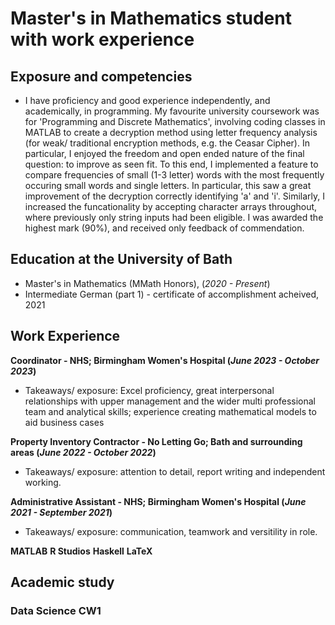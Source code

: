 # Master's in Mathematics student with work experience

## Exposure and competencies 
- I have proficiency and good experience independently, and academically, in programming. My favourite university coursework was for 'Programming and Discrete Mathematics', involving coding classes in MATLAB to create a decryption method using letter frequency analysis (for weak/ traditional encryption methods, e.g. the Ceasar Cipher). In particular, I enjoyed the freedom and open ended nature of the final question: to improve as seen fit. To this end, I implemented a feature to compare frequencies of small (1-3 letter) words with the most frequently occuring small words and single letters. In particular, this saw a great improvement of the decryption correctly identifying 'a' and 'i'. Similarly, I increased the funcationality by accepting character arrays throughout, where previously only string inputs had been eligible. I was awarded the highest mark (90%), and received only feedback of commendation.

  
## Education at the University of Bath
- Master's in Mathematics (MMath Honors), (_2020 - Present_)
- Intermediate German (part 1) - certificate of accomplishment acheived, 2021

## Work Experience
**Coordinator - NHS; Birmingham Women's Hospital (_June 2023 - October 2023_)**
- Takeaways/ exposure: Excel proficiency, great interpersonal relationships with upper management and the wider multi professional team and analytical skills; experience creating mathematical models to aid business cases


**Property Inventory Contractor - No Letting Go; Bath and surrounding areas (_June 2022 - October 2022_)**
- Takeaways/ exposure: attention to detail, report writing and independent working.

   
**Administrative Assistant - NHS; Birmingham Women's Hospital (_June 2021 - September 2021_)**
- Takeaways/ exposure: communication, teamwork and versitility in role.




**MATLAB**
**R Studios**
**Haskell**
**LaTeX**






## Academic study
### Data Science CW1

